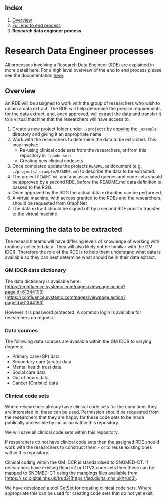 ## Index

1. [Overview](../README.md)
2. [Full end to end process](process-end-2-end.md)
3. **Research data engineer process**

# Research Data Engineer processes

All processes involving a Research Data Engineer (RDE) are explained in more detail here. For a high level overview of the end to end process please see the documentation [here](process-end-2-end.md).

## Overview

An RDE will be assigned to work with the group of researchers who wish to obtain a data extract. The RDE will help determine the precise requirements for the data extract, and, once approved, will extract the data and transfer it to a virtual machine that the researchers will have access to.

1. Create a new project folder under `.\projects` by copying the `_example` directory and giving it an appropriate name.
2. Work with the researchers to determine the data to be extracted. This may involve:
    - Re-using clinical code sets from the researchers, or from this repository in `.\code-sets`
    - Creating new clinical codesets
3. Once completed update the projects `README.md` document (e.g. `./projects/_example/README.md`) to describe the data to be extracted.
4. The project `README.md`, and any associated queries and code sets should be approved by a second RDE, before the README.md data definition is passed to the RGG.
5. Once approved by the RGG the actual data extraction can be performed.
6. A virtual machine, with access granted to the RDEs and the researchers, should be requested from GraphNet
7. The data extract should be signed off by a second RDE prior to transfer to the virtual machine

## Determining the data to be extracted

The research teams will have differing levels of knowledge of working with routinely collected data. They will also likely not be familiar with the GM IDCR. Therefore the role of the RDE is to help them understand what data is available so they can best determine what should be in their data extract.

### GM IDCR data dictionary

The data dictionary is available here: [https://confluence.systemc.com/pages/viewpage.action?pageId=61344193](https://confluence.systemc.com/pages/viewpage.action?pageId=61344193)

However it is password protected. A common login is available for researchers on request.

### Data sources

The following data sources are available within the GM IDCR to varying degrees:

- Primary care (GP) data
- Secondary care (acute) data
- Mental health trust data
- Social care data
- Out of hours data
- Cancer (Christie) data

### Clinical code sets

Where researchers already have clinical code sets for the conditions they are interested in, these can be used. Permission should be requested from the researchers that they are happy for these code sets to be made publically accessible by inclusion within this repository.

We will save all clinical code sets within this repository.

If researchers do not have clinical code sets then the assigned RDE should work with the researchers to construct them - or to reuse existing ones within this repository.

Clinical coding within the GM IDCR is standardised to SNOMED-CT. If researchers have existing Read v2 or CTV3 code sets then these can be mapped to SNOMED-CT using the mappings files available from [https://isd.digital.nhs.uk/trud3](https://isd.digital.nhs.uk/trud3).

We have developed a tool [GetSet](https://getset.ga) for creating clinical code sets. Where appropriate this can be used for creating code sets that do not yet exist.